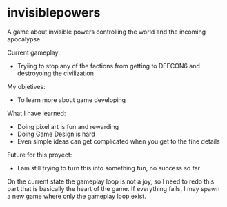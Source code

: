 # invisiblepowers
A game about invisible powers controlling the world and the incoming apocalypse

Current gameplay:
 - Tryiing to stop any of the factions from getting to DEFCON6 and destroyoing the civilization

My objetives:
 - To learn more about game developing 

What I have learned:
 - Doing pixel art is fun and rewarding
 - Doing Game Design is hard 
 - Even simple ideas can get complicated when you get to the fine details 

Future for this proyect:
 - I am still trying to turn this into something fun, no success so far

On the current state the gameplay loop is not a joy,  so I need to redo this part that is basically the heart of the game. If everything fails, I may spawn a new game where only the gameplay loop exist.   
